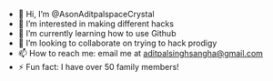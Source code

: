 - 👋 Hi, I’m @AsonAditpalspaceCrystal
- 👀 I’m interested in making different hacks
- 🌱 I’m currently learning how to use Github
- 💞️ I’m looking to collaborate on trying to hack prodigy
- 📫 How to reach me: email me at aditpalsinghsangha@gmail.com
- ⚡ Fun fact: I have over 50 family members!

<!---
AsonAditpalspaceCrystal/AsonAditpalspaceCrystal is a ✨ special ✨ repository because its `README.md` (this file) appears on your GitHub profile.
You can click the Preview link to take a look at your changes.
--->
